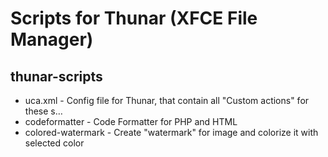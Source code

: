Scripts for Thunar (XFCE File Manager)
======================================

thunar-scripts
--------------

* uca.xml	-	Config file for Thunar, that contain all "Custom actions" for these s…
* codeformatter	- Code Formatter for PHP and HTML
* colored-watermark	- Create "watermark" for image and colorize it with selected color

